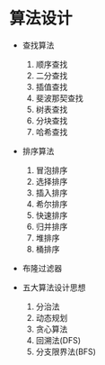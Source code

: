 # 算法设计

- 查找算法
  1. 顺序查找
  2. 二分查找
  3. 插值查找
  4. 斐波那契查找
  5. 树表查找
  6. 分块查找
  7. 哈希查找

- 排序算法
  1. 冒泡排序
  2. 选择排序
  3. 插入排序
  4. 希尔排序
  5. 快速排序
  6. 归并排序
  7. 堆排序
  8. 桶排序

- 布隆过滤器


- 五大算法设计思想

  1. 分治法
  2. 动态规划
  3. 贪心算法
  4. 回溯法(DFS)
  5. 分支限界法(BFS)
